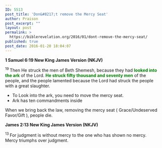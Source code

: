 ```yaml
---
ID: 5513
post_title: 'Don&#8217;t remove the Mercy Seat'
author: Praison
post_excerpt: ""
layout: post
permalink: >
  https://biblerevelation.org/2016/01/dont-remove-the-mercy-seat/
published: true
post_date: 2016-01-20 18:04:07
---
```

<strong><span class="passage-display-bcv">1 Samuel 6:19
</span><span class="passage-display-version">New King James Version (NKJV)</span></strong>

<span id="en-NKJV-7351" class="text 1Sam-6-19"><sup class="versenum">19 </sup>Then He struck the men of Beth Shemesh, because they had <span style="color: #008000;"><strong>looked into the ark</strong></span> of the <span class="small-caps">Lord</span>. <span style="color: #008000;"><strong>He struck fifty thousand and seventy men</strong></span> of the people, and the people lamented because the <span class="small-caps">Lord</span> had struck the people with a great slaughter.</span>
<ul>
	<li>To Look into the ark, you need to move the mercy seat.</li>
	<li>Ark has ten commandments inside</li>
</ul>
When we bring back the law, removing the mercy seat ( Grace/Undeserved Favor/Gift ), people die.

<strong><span class="passage-display-bcv">James 2:13
</span><span class="passage-display-version">New King James Version (NKJV)</span></strong>

<span id="en-NKJV-30307" class="text Jas-2-13"><sup class="versenum">13 </sup>For judgment is without mercy to the one who has shown no mercy. Mercy triumphs over judgment.</span>